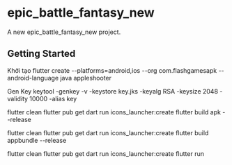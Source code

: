 # epic_battle_fantasy_new

A new epic_battle_fantasy_new project.

## Getting Started

Khởi tạo
flutter create --platforms=android,ios --org com.flashgamesapk --android-language java appleshooter

Gen Key
keytool -genkey -v -keystore key.jks -keyalg RSA -keysize 2048 -validity 10000 -alias key


flutter clean
flutter pub get
dart run icons_launcher:create
flutter build apk --release


flutter clean
flutter pub get
dart run icons_launcher:create
flutter build appbundle --release

flutter clean
flutter pub get
dart run icons_launcher:create
flutter run

